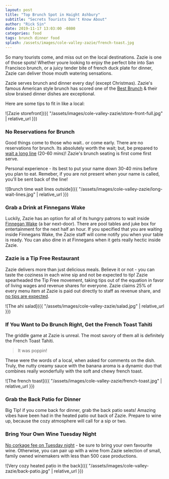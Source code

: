 ```yaml
---
layout: post
title: "Top Brunch Spot in Haight Ashbury"
subtitle: "Secrets Tourists Don't Know About"
author: "Rick Sin"
date: 2019-11-17 13:03:00 -0800
categories: food
tags: brunch dinner food
splash: /assets/images/cole-valley-zazie/french-toast.jpg
---
```


So many tourists come, and miss out on the local destinations. Zazie is one of those spots! Whether youre looking to enjoy the perfect bite into San Francisco brunch, or a juicy tender bite of french duck plate for dinner, Zazie can deliver those mouth watering sensations.

Zazie serves brunch and dinner every day! (except Christmas). Zazie's famous American style brunch has scored one of the [Best Brunch][zagat-zazie-profile] & their slow braised dinner dishes are exceptional.

Here are some tips to fit in like a local:

![Zazie storefront]({{ "/assets/images/cole-valley-zazie/store-front-full.jpg" | relative_url }})

### No Reservations for Brunch

Good things come to those who wait.. or come early. There are no reservations for brunch. Its absolutely worth the wait; but, be prepared to [wait a long line][wait-time] (20-60 mins)! Zazie's brunch seating is first come first serve. 

Personal experience - its best to put your name down 30-40 mins before you plan to eat. Remeber, if you are not present when your name is called, you'll be sent back of the line!

![Brunch time wait lines outside]({{ "/assets/images/cole-valley-zazie/long-wait-lines.jpg" | relative_url }})

### Grab a Drink at Finnegans Wake

Luckily, Zazie has an option for all of its hungry patrons to wait inside [Finnegan Wake][finnegans-website] (a bar next-door). There are pool tables and juke box for entertainment for the next half an hour. If you specified that you are waiting inside Finnegans Wake, the Zazie staff will come notify you when your table is ready. You can also dine in at Finnegans when it gets really hectic inside Zazie.

### Zazie is a Tip Free Restaurant

Zazie delivers more than just delicious meals. Believe it or not - you can taste the coziness in each wine sip and not be expected to tip! Zazie spearheaded the Tip Free movement, taking tips out of the equation in favor of living wages and revenue shares for everyone. Zazie claims 25% of every menu item at Zazie is paid out directly to staff as revenue share, and [no tips are expected][no-tips-expected].

![The ahi salad]({{ "/assets/images/cole-valley-zazie/salad.jpg" | relative_url }})

### If You Want to Do Brunch Right, Get the French Toast Tahiti

The griddle game at Zazie is unreal. The most savory of them all is definitely the French Toast Tahiti. 

> It was poppin!

These were the words of a local, when asked for comments on the dish. Truly, the nutty creamy sauce with the banana aroma is a dynamic duo that combines really wonderfully with the soft and chewy french toast.

![The french toast]({{ "/assets/images/cole-valley-zazie/french-toast.jpg" | relative_url }})


### Grab the Back Patio for Dinner

Big Tip! if you come back for dinner, grab the back patio seats! Amazing vibes have been had in the heated patio out back of Zazie. Prepare to wine up, because the cozy atmosphere will call for a sip or two.

### Bring Your Own Wine Tuesday Night

[No corkage fee on Tuesday night][zazie-dinner-menu] - be sure to bring your own favourite wine. Otherwise, you can pair up with a wine from Zazie selection of small, family owned winemakers with less than 500 case productions.

![Very cozy heated patio in the back]({{ "/assets/images/cole-valley-zazie/back-patio.jpg" | relative_url }})

[zazie-website]: https://www.zaziesf.com
[zagat-zazie-profile]: https://www.zagat.com/r/zazie-san-francisco
[wait-time]: https://www.yelp.com/questions/zazie-how-long-is-the-wait-usually-for-brunch-on-a-saturday/CsnbKSqs8_B2PxEoHjGrcQ
[no-tips-expected]: https://www.zaziesf.com/philosophy.html
[finnegans-website]: https://www.finneganssf.com
[zazie-dinner-menu]: https://www.zaziesf.com/dinner-menu.html